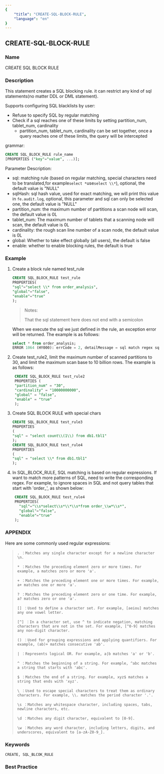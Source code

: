 ```yaml
---
{
    "title": "CREATE-SQL-BLOCK-RULE",
    "language": "en"
}
---
```


<!--
Licensed to the Apache Software Foundation (ASF) under one
or more contributor license agreements.  See the NOTICE file
distributed with this work for additional information
regarding copyright ownership.  The ASF licenses this file
to you under the Apache License, Version 2.0 (the
"License"); you may not use this file except in compliance
with the License.  You may obtain a copy of the License at

  http://www.apache.org/licenses/LICENSE-2.0

Unless required by applicable law or agreed to in writing,
software distributed under the License is distributed on an
"AS IS" BASIS, WITHOUT WARRANTIES OR CONDITIONS OF ANY
KIND, either express or implied.  See the License for the
specific language governing permissions and limitations
under the License.
-->

## CREATE-SQL-BLOCK-RULE

### Name

CREATE SQL BLOCK RULE

### Description

This statement creates a SQL blocking rule. it can restrict any kind of sql statements(no matter DDL or DML statement).

Supports configuring SQL blacklists by user:

- Refuse to specify SQL by regular matching
- Check if a sql reaches one of these limits by setting partition_num, tablet_num, cardinality
  - partition_num, tablet_num, cardinality can be set together, once a query reaches one of these limits, the query will be intercepted

grammar:

```sql
CREATE SQL_BLOCK_RULE rule_name
[PROPERTIES ("key"="value", ...)];
````

Parameter Description:

- sql: matching rule (based on regular matching, special characters need to be translated,for example`select *`use`select \\*`), optional, the default value is "NULL"
- sqlHash: sql hash value, used for exact matching, we will print this value in `fe.audit.log`, optional, this parameter and sql can only be selected one, the default value is "NULL"
- partition_num: the maximum number of partitions a scan node will scan, the default value is 0L
- tablet_num: The maximum number of tablets that a scanning node will scan, the default value is 0L
- cardinality: the rough scan line number of a scan node, the default value is 0L
- global: Whether to take effect globally (all users), the default is false
- enable: whether to enable blocking rules, the default is true

### Example

1. Create a block rule named test_rule

    ```sql
    CREATE SQL_BLOCK_RULE test_rule
    PROPERTIES(
    "sql"="select \\* from order_analysis",
    "global"="false",
    "enable"="true"
    );
    ````

    >Notes:
    >
    >That the sql statement here does not end with a semicolon
    
    When we execute the sql we just defined in the rule, an exception error will be returned. The example is as follows:
    
    ```sql
    select * from order_analysis;
    ERROR 1064 (HY000): errCode = 2, detailMessage = sql match regex sql block rule: order_analysis_rule
    ````


2. Create test_rule2, limit the maximum number of scanned partitions to 30, and limit the maximum scan base to 10 billion rows. The example is as follows:

   ```sql
    CREATE SQL_BLOCK_RULE test_rule2
    PROPERTIES (
    "partition_num" = "30",
    "cardinality" = "10000000000",
    "global" = "false",
    "enable" = "true"
    );
   ````
3. Create SQL BLOCK RULE with special chars

    ```sql
    CREATE SQL_BLOCK_RULE test_rule3
    PROPERTIES
    ( 
    "sql" = "select count\\(1\\) from db1.tbl1"
    );
    CREATE SQL_BLOCK_RULE test_rule4
    PROPERTIES
    ( 
    "sql" = "select \\* from db1.tbl1"
    );
    ```
4. In SQL_BLOCK_RULE, SQL matching is based on regular expressions. If want to match more patterns of SQL, need to write the corresponding regex. For example, to ignore spaces in SQL and not query tables that start with 'order_', as shown below:   

    ```sql
     CREATE SQL_BLOCK_RULE test_rule4 
     PROPERTIES(
       "sql"="\\s*select\\s*\\*\\s*from order_\\w*\\s*",
       "global"="false",
       "enable"="true"
     );
    ```

### APPENDIX
Here are some commonly used regular expressions:
>     . ：Matches any single character except for a newline character \n.
>
>     * ：Matches the preceding element zero or more times. For example, a matches zero or more 'a'.
>
>     + ：Matches the preceding element one or more times. For example, a+ matches one or more 'a'.
>
>     ? ：Matches the preceding element zero or one time. For example, a? matches zero or one 'a'.
>
>     [] ：Used to define a character set. For example, [aeiou] matches any one vowel letter.
>
>     [^] ：In a character set, use ^ to indicate negation, matching characters that are not in the set. For example, [^0-9] matches any non-digit character.
>
>     () ：Used for grouping expressions and applying quantifiers. For example, (ab)+ matches consecutive 'ab'.
>
>     | ：Represents logical OR. For example, a|b matches 'a' or 'b'.
>
>     ^ ：Matches the beginning of a string. For example, ^abc matches a string that starts with 'abc'.
>
>     $ ：Matches the end of a string. For example, xyz$ matches a string that ends with 'xyz'.
>
>     \ ：Used to escape special characters to treat them as ordinary characters. For example, \\. matches the period character '.'.
>
>     \s ：Matches any whitespace character, including spaces, tabs, newline characters, etc.
>
>     \d ：Matches any digit character, equivalent to [0-9].
>
>     \w ：Matches any word character, including letters, digits, and underscores, equivalent to [a-zA-Z0-9_].

### Keywords

````text
CREATE, SQL_BLCOK_RULE
````

### Best Practice

